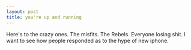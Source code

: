 ```yaml
--- 
layout: post
title: you're up and running 
---
```



Here's to the crazy ones. The misfits. The Rebels. Everyone losing shit. I want to see how people responded as to the hype of new 
iphone.
